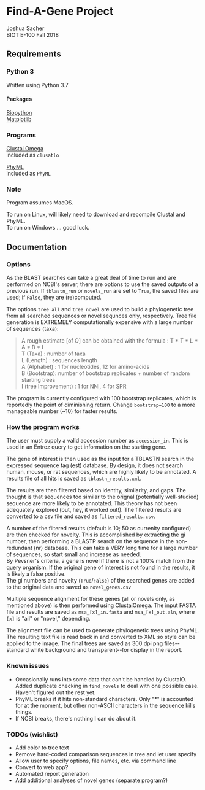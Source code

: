 # Find-A-Gene Project

Joshua Sacher\
BIOT E-100 Fall 2018

## Requirements

### Python 3

Written using Python 3.7

#### Packages

[Biopython](https://biopython.org/)\
[Matplotlib](https://matplotlib.org/)

### Programs

[Clustal Omega](http://clustal.org/)\
included as `clusatlo`

[PhyML](http://www.atgc-montpellier.fr/phyml/)\
included as `PhyML`

### Note

Program assumes MacOS.

To run on Linux, will likely need to download and recompile Clustal and PhyML.\
To run on Windows ... good luck.

## Documentation

### Options

As the BLAST searches can take a great deal of time to run and are performed on NCBI's server, there are options to use the saved outputs of a previous run. If `tblastn_run` or `novels_run` are set to `True`, the saved files are used; if `False`, they are (re)computed.

The options `tree_all` and `tree_novel` are used to build a phylogenetic tree from all searched sequences or novel sequnces only, respectively. Tree file generation is EXTREMELY computationally expensive with a large number of sequences (taxa):
>A rough estimate [of O] can be obtained with the formula : T \* T \* L \* A \* B \* I\
>T (Taxa) : number of taxa\
>L (Length) : sequences length\
>A (Alphabet) : 1 for nucleotides, 12 for amino-acids\
>B (Bootstrap): number of bootstrap replicates + number of random starting trees\
>I (tree Improvement) : 1 for NNI, 4 for SPR

The program is currently configured with 100 bootstrap replicates, which is reportedly the point of diminishing return. Change `bootstrap=100` to a more manageable number (~10) for faster results.

### How the program works

The user must supply a valid accession number as `accession_in`. This is used in an Entrez query to get information on the starting gene.

The gene of interest is then used as the input for a TBLASTN search in the expressed sequence tag (est) database. By design, it does not search human, mouse, or rat sequences, which are highly likely to be annotated. A results file of all hits is saved as `tblastn_results.xml`.

The results are then filtered based on identity, similarity, and gaps. The thought is that sequences too similar to the orignal (potentially well-studied) sequence are more likely to be annotated. This theory has not been adequately explored (but, hey, it worked out!). The filtered results are converted to a csv file and saved as `filtered_results.csv`.

A number of the filtered results (default is 10; 50 as currenlty configured) are then checked for novelty. This is accomplished by extracting the gi number, then performing a BLASTP search on the sequence in the non-redundant (nr) database. This can take a VERY long time for a large number of sequences, so start small and increase as needed.\
By Pevsner's criteria, a gene is novel if there is not a 100% match from the query organism. If the original gene of interest is not found in the results, it is likely a false positive.\
The gi numbers and novelty (`True`/`False`) of the searched genes are added to the original data and saved as `novel_genes.csv`

Multiple sequence alignment for these genes (all or novels only, as mentioned above) is then performed using ClustalOmega. The input FASTA file and results are saved as `msa_[x]_in.fasta` and `msa_[x]_out.aln`, where `[x]` is "all" or "novel," depending.

The alignment file can be used to generate phylogenetic trees using PhyML. The resulting text file is read back in and converted to XML so style can be applied to the image. The final trees are saved as 300 dpi png files--standard white background and transparent--for display in the report.

### Known issues

* Occasionally runs into some data that can't be handled by ClustalO. Added duplicate checking in `find_novels` to deal with one possible case. Haven't figured out the rest yet.
* PhyML breaks if it hits non-standard characters. Only "*" is accounted for at the moment, but other non-ASCII characters in the sequence kills things.
* If NCBI breaks, there's nothing I can do about it.

### TODOs (wishlist)

* Add color to tree text
* Remove hard-coded comparison sequences in tree and let user specify
* Allow user to specify options, file names, etc. via command line
* Convert to web app?
* Automated report generation
* Add additional analyses of novel genes (separate program?)
